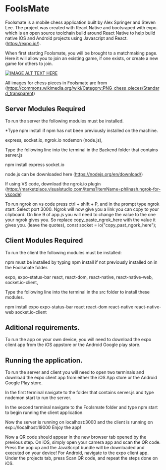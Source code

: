 # FoolsMate

Foolsmate is a mobile chess application built by Alex Springer and Steven Lee. The project was created with React Native and bootsraped with expo. which is an open source toolchain build around React Native to help build native IOS and Android projects using Javascript and React. (https://expo.io/).

When first starting Foolsmate, you will be brought to a matchmaking page. Here it will allow you to join an existing game, if one exists, or create a new game for others to join.

[![IMAGE ALT TEXT HERE](https://img.youtube.com/vi/hjm6A34AZE0.jpg)](https://www.youtube.com/watch?v=hjm6A34AZE0)

All images for chess pieces in Foolsmate are from (https://commons.wikimedia.org/wiki/Category:PNG_chess_pieces/Standard_transparent)

## Server Modules Required

To run the server the following modules must be installed.

*Type
npm install
if npm has not been previously installed on the machine.

express,
socket.io,
ngrok.io
nodemon (node.js),

Type the following line into the terminal in the Backend folder that contains server.js

npm install express socket.io 

node.js can be downloaded here (https://nodejs.org/en/download/)

If using VS code, download the ngrok.io plugin (https://marketplace.visualstudio.com/items?itemName=philnash.ngrok-for-vscode)

To run ngrok on vs code press ctrl + shift + P, and in the prompt type ngrok start. Select port 3000. Ngrok will now give you a link you can copy to your clipboard. On line 9 of app.js you will need to change the value to the one your ngrok gives you. So replace copy_paste_ngrok_here with the value it gives you. (leave the quotes), const socket = io("copy_past_ngork_here");

## Client Modules Required

To run the client the following modules must be installed:

npm must be installed by typing
npm install
if not previously installed on in the Foolsmate folder.

expo,
expo-status-bar
react,
react-dom,
react-native,
react-native-web,
socket.io-client,

Type the following line into the terminal in the src folder to install these modules.

npm install expo expo-status-bar react react-dom react-native react-native-web socket.io-client

## Aditional requirements.

To run the app on your own device, you will need to download the expo client app from the iOS appstore or the Android Google play store.

## Running the application.

To run the server and client you will need to open two terminals and download the expo client app from either the iOS App store or the Android Google Play store.

In the first terminal navigate to the folder that contains server.js and type nodemon start to run the server.

In the second terminal navigate to the Foolsmate folder and type npm start to begin running the client application.

Now the server is running on localhost:3000 and the client is running on exp:://localhost:19000 Enjoy the app!

Now a QR code should appear in the new browser tab opened by the previous step. On iOS, simply open your camera app and scan the QR code. Press the pop up and the JavaScript bundle will be downloaded and executed on your device! For Android, navigate to the expo client app. Under the projects tab, press Scan QR code, and repeat the steps done on iOS.

